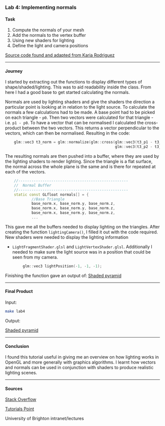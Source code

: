 ### Lab 4: Implementing normals

#### Task

1. Compute the normals of your mesh
2. Add the normals to the vertex buffer
3. Using new shaders for lighting
4. Define the light and camera positions

[Source code found and adapted from Karia Rodriguez](https://github.com/karina-rodriguez/CI312-opengl)

---
#### Journey

I started by extracting out the functions to display different types of shape/shaded/lighting.
This was to aid readability inside the class. From here I had a good base to get started calculating the normals.

Normals are used by lighting shaders and give the shaders the direction a particular point is looking at in relation to the light
source. To calculate the normals a few calculations had to be made. A base point had to be picked on each triangle - `p0`. 
Then two vectors were calculated for that triangle - i.e. `p1 - p0`. To have a vector that can be normalised I calculated
the cross-product between the two vectors. This returns a vector perpendicular to the vectors, which can then be normalised.
Resulting in the code:

```cpp
    glm::vec3 t3_norm = glm::normalize(glm::cross(glm::vec3(t3_p1 - t3_p0),
                                                  glm::vec3(t3_p2 - t3_p0)));
```

The resulting normals are then pushed into a buffer, where they are used by the lighting shaders to render lighting. Since
the triangle is a flat surface, the normal across the whole plane is the same and is there for repeated at each of the vectors.

```cpp
    //--------------------------------------------------
    //  Normal Buffer
    //--------------------------------------------------
    static const GLfloat normals[] = {
            //Base Triangle
            base_norm.x, base_norm.y, base_norm.z,
            base_norm.x, base_norm.y, base_norm.z,
            base_norm.x, base_norm.y, base_norm.z,
            ...
```

This gave me all the buffers needed to display lighting on the triangles. After creating the function `lightingCamera()`,
I filled it out with the code required. New shaders were needed to display the lighting information
 - `LightFragmentShader.glsl` and `LightVertexShader.glsl`. Additionally I needed to make sure the light source was in a 
position that could be seen from my camera.

```cpp
        glm::vec3 lightPosition(-1, -1, -1);
```

Finishing the function gave an output of:
[Shaded pyramid](./shaded.png)

---
#### Final Product

Input:
```bash
make lab4
```

Output:

[Shaded pyramid](./shaded.png)


---
#### Conclusion
I found this tutorial useful in giving me an overview on how lighting works in OpenGL and more generally with
graphics algorithms. I learnt how vectors and normals can be used in conjunction with shaders to produce realistic
lighting scenes.

---
#### Sources
[Stack Overflow](https://www.stackoverflow.com/)

[Tutorials Point](https://www.tutorialspoint.com/cplusplus)

University of Brighton intranet/lectures

